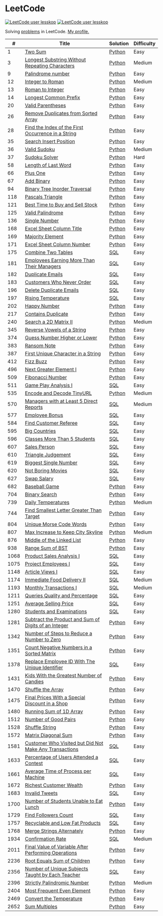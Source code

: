 # LeetCode

[![LeetCode user lesskop](https://img.shields.io/badge/dynamic/json?style=for-the-badge&labelColor=black&color=%23ffa116&label=Solved&query=solved&url=https%3A%2F%2Fleetcode-badge.vercel.app%2Fapi%2Fusers%2Flesskop&logo=leetcode&logoColor=yellow)](https://leetcode.com/lesskop/)
[![LeetCode user lesskop](https://img.shields.io/badge/dynamic/json?style=for-the-badge&labelColor=black&color=%23ffa116&label=Ranking&query=ranking&url=https%3A%2F%2Fleetcode-badge.vercel.app%2Fapi%2Fusers%2Flesskop&logo=leetcode&logoColor=yellow)](https://leetcode.com/lesskop/)

Solving [problems](https://leetcode.com/problemset/all/) in LeetCode. [My profile.](https://leetcode.com/lesskop/)

| #    | Title                                                                                                                                           | Solution                                                                      | Difficulty |
|------|-------------------------------------------------------------------------------------------------------------------------------------------------|-------------------------------------------------------------------------------|------------|
| 1    | [Two Sum](https://leetcode.com/problems/two-sum/)                                                                                               | [Python](python/1_two_sum.py)                                                 | Easy       |
| 3    | [Longest Substring Without Repeating Characters](https://leetcode.com/problems/longest-substring-without-repeating-characters/)                 | [Python](python/3_longest_substring_wo_repeating.py)                          | Medium     |                                                                                                              |
| 9    | [Palindrome number](https://leetcode.com/problems/palindrome-number/)                                                                           | [Python](python/9_palindrome_number.py)                                       | Easy       |
| 12   | [Integer to Roman](https://leetcode.com/problems/integer-to-roman/)                                                                             | [Python](python/12_integer_to_roman.py)                                       | Medium     |
| 13   | [Roman to Integer](https://leetcode.com/problems/roman-to-integer/)                                                                             | [Python](python/13_roman_to_integer.py)                                       | Easy       |
| 14   | [Longest Common Prefix](https://leetcode.com/problems/longest-common-prefix/)                                                                   | [Python](python/14_longest_common_prefix.py)                                  | Easy       |
| 20   | [Valid Parentheses](https://leetcode.com/problems/valid-parentheses/)                                                                           | [Python](python/20_valid_parentheses.py)                                      | Easy       |
| 26   | [Remove Duplicates from Sorted Array](https://leetcode.com/problems/remove-duplicates-from-sorted-array/)                                       | [Python](python/26_remove_duplicates_from_sorted_array.py)                    | Easy       |
| 28   | [Find the Index of the First Occurrence in a String](https://leetcode.com/problems/find-the-index-of-the-first-occurrence-in-a-string/)         | [Python](python/28_find_the_index_of_the_first_occurrence_in_a_string.py)     | Easy       |
| 35   | [Search Insert Position](https://leetcode.com/problems/search-insert-position/)                                                                 | [Python](python/35_search_insert_position.py)                                 | Easy       |
| 36   | [Valid Sudoku](https://leetcode.com/problems/sudoku-solver/)                                                                                    | [Python](python/36_valid_sudoku.py)                                           | Medium     |
| 37   | [Sudoku Solver](https://leetcode.com/problems/sudoku-solver/)                                                                                   | [Python](python/37_sudoku_solver.py)                                          | Hard       |
| 58   | [Length of Last Word](https://leetcode.com/problems/length-of-last-word/)                                                                       | [Python](python/58_length_of_last_word.py)                                    | Easy       |
| 66   | [Plus One](https://leetcode.com/problems/plus-one/)                                                                                             | [Python](python/66_plus_one.py)                                               | Easy       | 
| 67   | [Add Binary](https://leetcode.com/problems/add-binary/)                                                                                         | [Python](python/67_add_binary.py)                                             | Easy       |
| 94   | [Binary Tree Inorder Traversal](https://leetcode.com/problems/binary-tree-inorder-traversal/)                                                   | [Python](python/94_binary_tree_inorder_traversal.py)                          | Easy       |
| 118  | [Pascals Triangle](https://leetcode.com/problems/pascals-triangle/)                                                                             | [Python](python/118_pascals_triangle.py)                                      | Easy       |
| 121  | [Best Time to Buy and Sell Stock](https://leetcode.com/problems/best-time-to-buy-and-sell-stock/)                                               | [Python](python/121_best_time_to_buy_and_sell_stock.py)                       | Easy       |
| 125  | [Valid Palindrome](https://leetcode.com/problems/valid-palindrome/)                                                                             | [Python](python/125_valid_palindrome.py)                                      | Easy       |
| 136  | [Single Number](https://leetcode.com/problems/single-number/)                                                                                   | [Python](python/136_single_number.py)                                         | Easy       |
| 168  | [Excel Sheet Column Title](https://leetcode.com/problems/excel-sheet-column-title/)                                                             | [Python](python/168_excel_sheet_column_title.py)                              | Easy       |
| 169  | [Majority Element](https://leetcode.com/problems/majority-element/)                                                                             | [Python](python/169_majority_element.py)                                      | Easy       |
| 171  | [Excel Sheet Column Number](https://leetcode.com/problems/excel-sheet-column-number/)                                                           | [Python](python/171_excel_sheet_column_number.py)                             | Easy       |
| 175  | [Combine Two Tables](https://leetcode.com/problems/combine-two-tables/)                                                                         | [SQL](sql/175_combine_two_tables.sql)                                         | Easy       |
| 181  | [Employees Earning More Than Their Managers](https://leetcode.com/problems/employees-earning-more-than-their-managers/)                         | [SQL](sql/181_employees_earning_more_than_their_managers.sql)                 | Easy       |
| 182  | [Duplicate Emails](https://leetcode.com/problems/duplicate-emails/)                                                                             | [SQL](sql/182_duplicate_emails.sql)                                           | Easy       |
| 183  | [Customers Who Never Order](https://leetcode.com/problems/customers-who-never-order/)                                                           | [SQL](sql/183_customers_who_never_order.sql)                                  | Easy       |
| 196  | [Delete Duplicate Emails](https://leetcode.com/problems/delete-duplicate-emails/)                                                               | [SQL](sql/196_delete_duplicate_emails.sql)                                    | Easy       |
| 197  | [Rising Temperature](https://leetcode.com/problems/rising-temperature/)                                                                         | [SQL](sql\197_rising_temperature.sql)                                         | Easy       |
| 202  | [Happy Number](https://leetcode.com/problems/happy-number/)                                                                                     | [Python](python/202_happy_number.py)                                          | Easy       |
| 217  | [Contains Duplicate](https://leetcode.com/problems/contains-duplicate/)                                                                         | [Python](python/217_contains_duplicate.py)                                    | Easy       |
| 240  | [Search a 2D Matrix II](https://leetcode.com/problems/search-a-2d-matrix-ii/)                                                                   | [Python](python/240_search_a_2d_matrix_ii.py)                                 | Medium     |
| 345  | [Reverse Vowels of a String](https://leetcode.com/problems/reverse-vowels-of-a-string/)                                                         | [Python](python\345_reverse_vowels_of_a_string.py)                            | Easy       |
| 374  | [Guess Number Higher or Lower](https://leetcode.com/problems/guess-number-higher-or-lower/)                                                     | [Python](python\374_guess_number_higher_or_lower.py)                          | Easy       |
| 383  | [Ransom Note](https://leetcode.com/problems/ransom-note/)                                                                                       | [Python](python/1480_running_sum.py)                                          | Easy       |
| 387  | [First Unique Character in a String](https://leetcode.com/problems/first-unique-character-in-a-string/)                                         | [Python](python/387_first_unique_character_in_a_string.py)                    | Easy       |
| 412  | [Fizz Buzz](https://leetcode.com/problems/fizz-buzz/)                                                                                           | [Python](python/412_fizz_buzz.py)                                             | Easy       |
| 496  | [Next Greater Element I](https://leetcode.com/problems/next-greater-element-i/)                                                                 | [Python](python/496_next_greater_element_i.py)                                | Easy       |
| 509  | [Fibonacci Number](https://leetcode.com/problems/fibonacci-number/)                                                                             | [Python](python/509_fibonacci_number.py)                                      | Easy       |
| 511  | [Game Play Analysis I](https://leetcode.com/problems/game-play-analysis-i/)                                                                     | [SQL](sql/511_game_play_analysis_i.sql)                                       | Easy       |
| 535  | [Encode and Decode TinyURL](https://leetcode.com/problems/encode-and-decode-tinyurl/)                                                           | [Python](python/535_encode_and_decode_tinyurl.py)                             | Medium     |
| 570  | [Managers with at Least 5 Direct Reports](https://leetcode.com/problems/managers-with-at-least-5-direct-reports/)                               | [SQL](sql\570_managers_with_at_least_5_direct_reports.sql)                    | Medium     |
| 577  | [Employee Bonus](https://leetcode.com/problems/employee-bonus/)                                                                                 | [SQL](sql/577_employee_bonus.sql)                                             | Easy       |
| 584  | [Find Customer Referee](https://leetcode.com/problems/find-customer-referee/)                                                                   | [SQL](sql/584_find_customer_referee.sql)                                      | Easy       |
| 595  | [Big Countries](https://leetcode.com/problems/big-countries/)                                                                                   | [SQL](sql\595_big_countries.sql)                                              | Easy       |
| 596  | [Classes More Than 5 Students](https://leetcode.com/problems/classes-more-than-5-students/)                                                     | [SQL](sql\596_classes_more_than_5_students.sql)                               | Easy       |
| 607  | [Sales Person](https://leetcode.com/problems/sales-person/)                                                                                     | [SQL](sql/607_sales_person.sql)                                               | Easy       |
| 610  | [Triangle Judgement](https://leetcode.com/problems/triangle-judgement/)                                                                         | [SQL](sql/610_triangle_judgement.sql)                                         | Easy       |
| 619  | [Biggest Single Number](https://leetcode.com/problems/biggest-single-number/)                                                                   | [SQL](sql\619_biggest_single_number.sql)                                      | Easy       |
| 620  | [Not Boring Movies](https://leetcode.com/problems/not-boring-movies/)                                                                           | [SQL](sql\620_not_boring_movies.sql)                                          | Easy       |
| 627  | [Swap Salary](https://leetcode.com/problems/swap-salary/)                                                                                       | [SQL](sql/627_swap_salary.sql)                                                | Easy       |
| 682  | [Baseball Game](https://leetcode.com/problems/baseball-game/)                                                                                   | [Python](python/682_baseball_game.py)                                         | Easy       |
| 704  | [Binary Search](https://leetcode.com/problems/binary-search/)                                                                                   | [Python](python\704_binary_search.py)                                         | Easy       |
| 739  | [Daily Temperatures](https://leetcode.com/problems/daily-temperatures/)                                                                         | [Python](python/739_daily_temperatures.py)                                    | Medium     |
| 744  | [Find Smallest Letter Greater Than Target](https://leetcode.com/problems/find-smallest-letter-greater-than-target/)                             | [Python](python\744_find_smallest_letter_greater_than_target.py)              | Easy       |
| 804  | [Unique Morse Code Words](https://leetcode.com/problems/unique-morse-code-words/)                                                               | [Python](python/804_unique_morse_code_words.py)                               | Easy       |
| 807  | [Max Increase to Keep City Skyline](https://leetcode.com/problems/max-increase-to-keep-city-skyline/)                                           | [Python](python/807_max_increase_to_keep_city_skyline.py)                     | Medium     |
| 876  | [Middle of the Linked List](https://leetcode.com/problems/middle-of-the-linked-list/)                                                           | [Python](python/876_middle_of_linked_list.py)                                 | Easy       |
| 938  | [Range Sum of BST](https://leetcode.com/problems/range-sum-of-bst/)                                                                             | [Python](python/938_range_sum_of_bst.py)                                      | Easy       |
| 1068 | [Product Sales Analysis I](https://leetcode.com/problems/product-sales-analysis-i/)                                                             | [SQL](sql/1068_product_sales_analysis_i.sql)                                  | Easy       |
| 1075 | [Project Employees I](https://leetcode.com/problems/project-employees-i/)                                                                       | [SQL](sql\1075_project_employees_i.sql)                                       | Easy       |
| 1148 | [Article Views I](https://leetcode.com/problems/article-views-i/)                                                                               | [SQL](sql\1148_article_views_i.sql)                                           | Easy       |
| 1174 | [Immediate Food Delivery II](https://leetcode.com/problems/immediate-food-delivery-ii/)                                                         | [SQL](sql\1174_immediate_food_delivery_ii.sql)                                | Medium     |
| 1193 | [Monthly Transactions I](https://leetcode.com/problems/monthly-transactions-i/)                                                                 | [SQL](sql\1193_monthly_transactions_i.sql)                                    | Medium     |
| 1211 | [Queries Quality and Percentage](https://leetcode.com/problems/queries-quality-and-percentage/)                                                 | [SQL](sql\1211_queries_quality_and_percentage.sql)                            | Easy       |
| 1251 | [Average Selling Price](https://leetcode.com/problems/average-selling-price/)                                                                   | [SQL](sql\1251_average_selling_price.sql)                                     | Easy       |
| 1280 | [Students and Examinations](https://leetcode.com/problems/students-and-examinations/)                                                           | [SQL](sql\1280_students_and_examinations.sql)                                 | Easy       |
| 1281 | [Subtract the Product and Sum of Digits of an Integer](https://leetcode.com/problems/subtract-the-product-and-sum-of-digits-of-an-integer/)     | [Python](python/1281_subtract_the_product_and_sum_of_digits_of_an_integer.py) | Easy       |
| 1342 | [Number of Steps to Reduce a Number to Zero](https://leetcode.com/problems/number-of-steps-to-reduce-a-number-to-zero/)                         | [Python](python/1342_reduce_to_zero.py)                                       | Easy       |
| 1351 | [Count Negative Numbers in a Sorted Matrix](https://leetcode.com/problems/count-negative-numbers-in-a-sorted-matrix/)                           | [Python](python\1351_count_negative_numbers_in_a_sorted_matrix.py)            | Easy       |
| 1378 | [Replace Employee ID With The Unique Identifier](https://leetcode.com/problems/replace-employee-id-with-the-unique-identifier/)                 | [SQL](sql\1378_replace_employee_id_with_the_unique_identifier.sql)            | Easy       |
| 1431 | [Kids With the Greatest Number of Candies](https://leetcode.com/problems/kids-with-the-greatest-number-of-candies/)                             | [Python](python\1431_kids_with_the_greatest_number_of_candies.py)             | Easy       |
| 1470 | [Shuffle the Array](https://leetcode.com/problems/shuffle-the-array/)                                                                           | [Python](python/1470_shuffle_the_array.py)                                    | Easy       |
| 1475 | [Final Prices With a Special Discount in a Shop](https://leetcode.com/problems/final-prices-with-a-special-discount-in-a-shop/)                 | [Python](python/1475_final_prices_with_a_special_discount_in_a_shop.py)       | Easy       |
| 1480 | [Running Sum of 1D Array](https://leetcode.com/problems/running-sum-of-1d-array/)                                                               | [Python](python/1480_running_sum.py)                                          | Easy       |
| 1512 | [Number of Good Pairs](https://leetcode.com/problems/number-of-good-pairs/)                                                                     | [Python](python/1512_num_of_good_pairs.py)                                    | Easy       |
| 1528 | [Shuffle String](https://leetcode.com/problems/shuffle-string/)                                                                                 | [Python](python/1528_shuffle_string.py)                                       | Easy       |
| 1572 | [Matrix Diagonal Sum](https://leetcode.com/problems/matrix-diagonal-sum/)                                                                       | [Python](python/1572_matrix_diagonal_sum.py)                                  | Easy       |
| 1581 | [Customer Who Visited but Did Not Make Any Transactions](https://leetcode.com/problems/customer-who-visited-but-did-not-make-any-transactions/) | [SQL](sql\1581_customer_who_visited_but_did_not_make_any_transactions.sql)    | Easy       |
| 1633 | [Percentage of Users Attended a Contest](https://leetcode.com/problems/percentage-of-users-attended-a-contest/)                                 | [SQL](sql\1633_percentage_of_users_attended_a_contest.sql)                    | Easy       |
| 1661 | [Average Time of Process per Machine](https://leetcode.com/problems/average-time-of-process-per-machine/)                                       | [SQL](sql\1661_average_time_of_process_per_machine.sql)                       | Easy       |
| 1672 | [Richest Customer Wealth](https://leetcode.com/problems/richest-customer-wealth/)                                                               | [Python](python/1672_richest_customer_wealth.py)                              | Easy       |
| 1683 | [Invalid Tweets](https://leetcode.com/problems/invalid-tweets/)                                                                                 | [SQL](sql\1683_invalid_tweets.sql)                                            | Easy       |
| 1700 | [Number of Students Unable to Eat Lunch](https://leetcode.com/problems/number-of-students-unable-to-eat-lunch/)                                 | [Python](python/1700_number_of_students_unable_to_eat_lunch.py)               | Easy       |
| 1729 | [Find Followers Count](https://leetcode.com/problems/find-followers-count/)                                                                     | [SQL](sql\1729_find_followers_count.sql)                                      | Easy       |
| 1757 | [Recyclable and Low Fat Products](https://leetcode.com/problems/recyclable-and-low-fat-products/)                                               | [SQL](sql\1757_recyclable_and_low_fat_products.sql)                           | Easy       |
| 1768 | [Merge Strings Alternately](https://leetcode.com/problems/merge-strings-alternately/)                                                           | [Python](python\1768_merge_strings_alternately.py)                            | Easy       |
| 1934 | [Confirmation Rate](https://leetcode.com/problems/confirmation-rate/)                                                                           | [SQL](sql\1934_confirmation_rate.sql)                                         | Medium     |
| 2011 | [Final Value of Variable After Performing Operations](https://leetcode.com/problems/final-value-of-variable-after-performing-operations/)       | [Python](python/2011_final_value_of_variable_after_performing_operations.py)  | Easy       |
| 2236 | [Root Equals Sum of Children](https://leetcode.com/problems/root-equals-sum-of-children/)                                                       | [Python](python/2236_root_equals_sum_of_children.py)                          | Easy       |
| 2356 | [Number of Unique Subjects Taught by Each Teacher](https://leetcode.com/problems/number-of-unique-subjects-taught-by-each-teacher/)             | [SQL](sql\2356_number_of_unique_subjects_taught_by_each_teacher.sql)          | Easy       |
| 2396 | [Strictly Palindromic Number](https://leetcode.com/problems/strictly-palindromic-number/)                                                       | [Python](python/2396_strictly_palindromic_number.py)                          | Medium     |
| 2404 | [Most Frequent Even Element](https://leetcode.com/problems/most-frequent-even-element/)                                                         | [Python](python/2404_most_frequent_even_element.py)                           | Easy       |
| 2469 | [Convert the Temperature](https://leetcode.com/problems/convert-the-temperature/)                                                               | [Python](python/2469_convert_the_temperature.py)                              | Easy       |
| 2652 | [Sum Multiples](https://leetcode.com/problems/sum-multiples/)                                                                                   | [Python](python/2652_sum_multiples.py)                                        | Easy       |